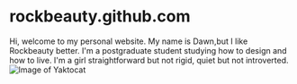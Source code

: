 # rockbeauty.github.com
Hi, welcome to my personal website. My name is Dawn,but I like Rockbeauty better. I'm a postgraduate student studying how to design and how to live. I'm a girl straightforward but not rigid, quiet but not introverted.
![Image of Yaktocat](https://octodex.github.com/images/IMG_1878.JPG)
